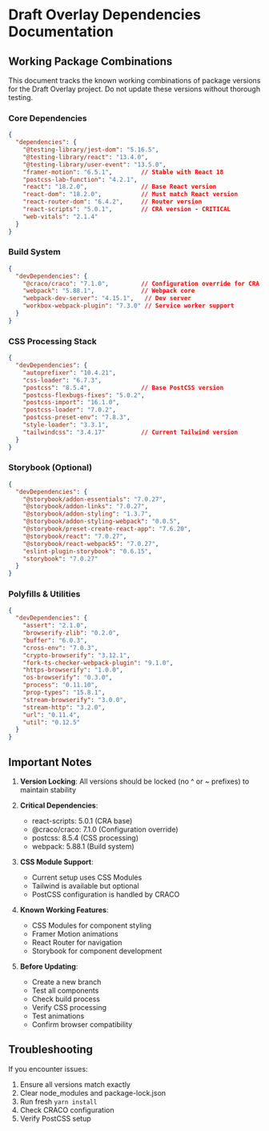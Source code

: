 # Draft Overlay Dependencies Documentation

## Working Package Combinations

This document tracks the known working combinations of package versions for the Draft Overlay project. Do not update these versions without thorough testing.

### Core Dependencies
```json
{
  "dependencies": {
    "@testing-library/jest-dom": "5.16.5",
    "@testing-library/react": "13.4.0",
    "@testing-library/user-event": "13.5.0",
    "framer-motion": "6.5.1",        // Stable with React 18
    "postcss-lab-function": "4.2.1",
    "react": "18.2.0",               // Base React version
    "react-dom": "18.2.0",           // Must match React version
    "react-router-dom": "6.4.2",     // Router version
    "react-scripts": "5.0.1",        // CRA version - CRITICAL
    "web-vitals": "2.1.4"
  }
}
```

### Build System
```json
{
  "devDependencies": {
    "@craco/craco": "7.1.0",         // Configuration override for CRA
    "webpack": "5.88.1",             // Webpack core
    "webpack-dev-server": "4.15.1",   // Dev server
    "workbox-webpack-plugin": "7.3.0" // Service worker support
  }
}
```

### CSS Processing Stack
```json
{
  "devDependencies": {
    "autoprefixer": "10.4.21",
    "css-loader": "6.7.3",
    "postcss": "8.5.4",              // Base PostCSS version
    "postcss-flexbugs-fixes": "5.0.2",
    "postcss-import": "16.1.0",
    "postcss-loader": "7.0.2",
    "postcss-preset-env": "7.8.3",
    "style-loader": "3.3.1",
    "tailwindcss": "3.4.17"          // Current Tailwind version
  }
}
```

### Storybook (Optional)
```json
{
  "devDependencies": {
    "@storybook/addon-essentials": "7.0.27",
    "@storybook/addon-links": "7.0.27",
    "@storybook/addon-styling": "1.3.7",
    "@storybook/addon-styling-webpack": "0.0.5",
    "@storybook/preset-create-react-app": "7.6.20",
    "@storybook/react": "7.0.27",
    "@storybook/react-webpack5": "7.0.27",
    "eslint-plugin-storybook": "0.6.15",
    "storybook": "7.0.27"
  }
}
```

### Polyfills & Utilities
```json
{
  "devDependencies": {
    "assert": "2.1.0",
    "browserify-zlib": "0.2.0",
    "buffer": "6.0.3",
    "cross-env": "7.0.3",
    "crypto-browserify": "3.12.1",
    "fork-ts-checker-webpack-plugin": "9.1.0",
    "https-browserify": "1.0.0",
    "os-browserify": "0.3.0",
    "process": "0.11.10",
    "prop-types": "15.8.1",
    "stream-browserify": "3.0.0",
    "stream-http": "3.2.0",
    "url": "0.11.4",
    "util": "0.12.5"
  }
}
```

## Important Notes

1. **Version Locking**: All versions should be locked (no ^ or ~ prefixes) to maintain stability

2. **Critical Dependencies**:
   - react-scripts: 5.0.1 (CRA base)
   - @craco/craco: 7.1.0 (Configuration override)
   - postcss: 8.5.4 (CSS processing)
   - webpack: 5.88.1 (Build system)

3. **CSS Module Support**:
   - Current setup uses CSS Modules
   - Tailwind is available but optional
   - PostCSS configuration is handled by CRACO

4. **Known Working Features**:
   - CSS Modules for component styling
   - Framer Motion animations
   - React Router for navigation
   - Storybook for component development

5. **Before Updating**:
   - Create a new branch
   - Test all components
   - Check build process
   - Verify CSS processing
   - Test animations
   - Confirm browser compatibility

## Troubleshooting

If you encounter issues:
1. Ensure all versions match exactly
2. Clear node_modules and package-lock.json
3. Run fresh `yarn install`
4. Check CRACO configuration
5. Verify PostCSS setup
